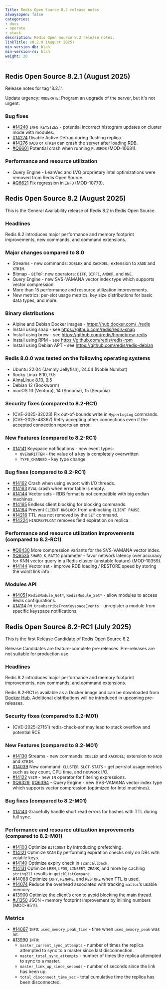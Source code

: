 ```yaml
---
Title: Redis Open Source 8.2 release notes
alwaysopen: false
categories:
- docs
- operate
- stack
description: Redis Open Source 8.2 release notes.
linkTitle: v8.2.0 (August 2025)
min-version-db: blah
min-version-rs: blah
weight: 20
---
```


## Redis Open Source 8.2.1 (August 2025)

Release notes for tag '8.2.1'.

Update urgency: `MODERATE`: Program an upgrade of the server, but it's not urgent.

### Bug fixes

- [#14240](https://github.com/redis/redis/pull/14240) `INFO KEYSIZES` - potential incorrect histogram updates on cluster mode with modules.
- [#14274](https://github.com/redis/redis/pull/14274) Disable Active Defrag during flushing replica.
- [#14276](https://github.com/redis/redis/pull/14276) `XADD` or `XTRIM` can crash the server after loading RDB.
- [#Q6601](https://github.com/RediSearch/RediSearch/pull/6601) Potential crash when running `FLUSHDB` (MOD-10681).

### Performance and resource utilization

- Query Engine - LeanVec and LVQ proprietary Intel optimizations were removed from Redis Open Source.
- [#Q6621](https://github.com/RediSearch/RediSearch/pull/6621) Fix regression in `INFO` (MOD-10779).

## Redis Open Source 8.2 (August 2025)

This is the General Availability release of Redis 8.2 in Redis Open Source.

### Headlines

Redis 8.2 introduces major performance and memory footprint improvements, new commands, and command extensions.

### Major changes compared to 8.0

- Streams - new commands: `XDELEX` and `XACKDEL`; extension to `XADD` and `XTRIM`.
- Bitmap - `BITOP`: new operators: `DIFF`, `DIFF1`, `ANDOR`, and `ONE`.
- Query Engine - new SVS-VAMANA vector index type which supports vector compression.
- More than 15 performance and resource utilization improvements.
- New metrics: per-slot usage metrics, key size distributions for basic data types, and more.

### Binary distributions

- Alpine and Debian Docker images - https://hub.docker.com/_/redis
- Install using snap - see https://github.com/redis/redis-snap
- Install using brew - see https://github.com/redis/homebrew-redis
- Install using RPM - see https://github.com/redis/redis-rpm
- Install using Debian APT - see https://github.com/redis/redis-debian

### Redis 8.0.0 was tested on the following operating systems

- Ubuntu 22.04 (Jammy Jellyfish), 24.04 (Noble Numbat)
- Rocky Linux 8.10, 9.5
- AlmaLinux 8.10, 9.5
- Debian 12 (Bookworm)
- macOS 13 (Ventura), 14 (Sonoma), 15 (Sequoia)

### Security fixes (compared to 8.2-RC1)

- (CVE-2025-32023) Fix out-of-bounds write in `HyperLogLog` commands.
- (CVE-2025-48367) Retry accepting other connections even if the accepted connection reports an error.

### New Features (compared to 8.2-RC1)

- [#14141](https://github.com/redis/redis/pull/14141) Keyspace notifications - new event types:
  - `OVERWRITTEN` - the value of a key is completely overwritten
  - `TYPE_CHANGED` - key type change

### Bug fixes (compared to 8.2-RC1)

- [#14162](https://github.com/redis/redis/pull/14162) Crash when using evport with I/O threads.
- [#14163](https://github.com/redis/redis/pull/14163) `EVAL` crash when error table is empty.
- [#14144](https://github.com/redis/redis/pull/14144) Vector sets - RDB format is not compatible with big endian machines.
- [#14165](https://github.com/redis/redis/pull/14165) Endless client blocking for blocking commands.
- [#14164](https://github.com/redis/redis/pull/14164) Prevent `CLIENT UNBLOCK` from unblocking `CLIENT PAUSE`.
- [#14216](https://github.com/redis/redis/pull/14216) TTL was not removed by the `SET` command.
- [#14224](https://github.com/redis/redis/pull/14224) `HINCRBYFLOAT` removes field expiration on replica.

### Performance and resource utilization improvements (compared to 8.2-RC1)

- [#Q6430](https://github.com/RediSearch/RediSearch/pull/6430) More compression variants for the SVS-VAMANA vector index.
- [#Q6535](https://github.com/RediSearch/RediSearch/pull/6535) `SHARD_K_RATIO` parameter - favor network latency over accuracy for KNN vector query in a Redis cluster (unstable feature) (MOD-10359).
- [#14144](https://github.com/redis/redis/pull/14144) Vector set - improve RDB loading / RESTORE speed by storing the worst link info .

### Modules API

- [#14051](https://github.com/redis/redis/pull/14051) `RedisModule_Get*`, `RedisModule_Set*` - allow modules to access Redis configurations.
- [#14114](https://github.com/redis/redis/pull/14114) `RM_UnsubscribeFromKeyspaceEvents` - unregister a module from specific keyspace notifications.

## Redis Open Source 8.2-RC1 (July 2025)

This is the first Release Candidate of Redis Open Source 8.2.

Release Candidates are feature-complete pre-releases. Pre-releases are not suitable for production use.

### Headlines

Redis 8.2 introduces major performance and memory footprint improvements, new commands, and command extensions.

Redis 8.2-RC1 is available as a Docker image and can be downloaded from [Docker Hub](https://hub.docker.com/_/redis). Additional distributions will be introduced in upcoming pre-releases.

### Security fixes (compared to 8.2-M01)

- (CVE-2025-27151) redis-check-aof may lead to stack overflow and potential RCE

### New Features (compared to 8.2-M01)

- [#14130](https://github.com/redis/redis/pull/14130) Streams - new commands: `XDELEX` and `XACKDEL`; extension to `XADD` and `XTRIM`.
- [#14039](https://github.com/redis/redis/pull/14039) New command: `CLUSTER SLOT-STATS` - get per-slot usage metrics such as key count, CPU time, and network I/O.
- [#14122](https://github.com/redis/redis/pull/14122) `VSIM` - new `IN` operator for filtering expressions.
- [#Q6329](https://github.com/RediSearch/RediSearch/pull/6329), [#Q6394](https://github.com/RediSearch/RediSearch/pull/6394) - Query Engine - new SVS-VAMANA vector index type which supports vector compression (optimized for Intel machines).

### Bug fixes (compared to 8.2-M01)

- [#14143](https://github.com/redis/redis/pull/14143) Gracefully handle short read errors for hashes with TTL during full sync.

### Performance and resource utilization improvements (compared to 8.2-M01)

- [#14103](https://github.com/redis/redis/pull/14103) Optimize `BITCOUNT` by introducing prefetching.
- [#14121](https://github.com/redis/redis/pull/14121) Optimize `SCAN` by performing expiration checks only on DBs with volatile keys.
- [#14140](https://github.com/redis/redis/pull/14140) Optimize expiry check in `scanCallback`.
- [#14131](https://github.com/redis/redis/pull/14131) Optimize `LREM`, `LPOS`, `LINSERT`, `ZRANK`, and more by caching `string2ll` results in `quicklistCompare`.
- [#14088](https://github.com/redis/redis/pull/14088) Optimize `COPY`, `RENAME`, and `RESTORE` when TTL is used.
- [#14074](https://github.com/redis/redis/pull/14074) Reduce the overhead associated with tracking `malloc`’s usable memory.
- [#13900](https://github.com/redis/redis/pull/13900) Optimize the client’s cron to avoid blocking the main thread.
- [#J1350](https://github.com/RedisJSON/RedisJSON/pull/1350) JSON - memory footprint improvement by inlining numbers (MOD-9511).

### Metrics

- [#14067](https://github.com/redis/redis/pull/14067) `INFO`: `used_memory_peak_time` - time when `used_memory_peak` was hit.
- [#13990](https://github.com/redis/redis/pull/13990) `INFO`:
  - `master_current_sync_attempts` - number of times the replica attempted to sync to a master since last disconnection.
  - `master_total_sync_attempts` - number of times the replica attempted to sync to a master.
  - `master_link_up_since_seconds` - number of seconds since the link has been up.
  - `total_disconnect_time_sec` - total cumulative time the replica has been disconnected.
